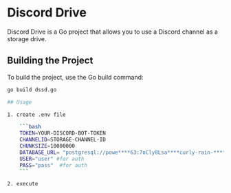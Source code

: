 
# Discord Drive

Discord Drive is a Go project that allows you to use a Discord channel as a storage drive.

## Building the Project

To build the project, use the Go build command:

```bash
go build dssd.go

## Usage

1. create .env file

    ```bash
    TOKEN=YOUR-DISCORD-BOT-TOKEN
    CHANNELID=STORAGE-CHANNEL-ID
    CHUNKSIZE=10000000
    DATABASE_URL= "postgresql://powe****63:7oCly8Lsa****curly-rain-****al-1.aws.neon.tech/ssa****?sslmode=require"
    USER="user" #for auth
    PASS="pass"  #for auth
    ```

2. execute
